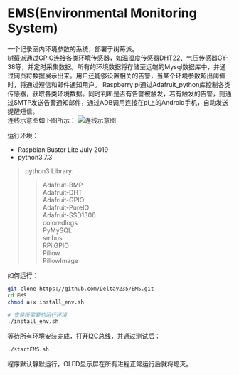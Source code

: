# EMS(Environmental Monitoring System)
一个记录室内环境参数的系统，部署于树莓派。  
树莓派通过GPIO连接各类环境传感器，如温湿度传感器DHT22、气压传感器GY-38等，并定时采集数据。所有的环境数据将存储至远端的Mysql数据库中，并通过网页将数据展示出来。用户还能够设置相关的告警，当某个环境参数超出阈值时，将通过短信和邮件通知用户。
Raspberry pi通过Adafruit_python库控制各类传感器，获取各类环境数据。同时判断是否有告警被触发，若有触发的告警，则通过SMTP发送告警通知邮件，通过ADB调用连接在pi上的Android手机，自动发送提醒短信。  
连线示意图如下图所示：
![连线示意图](https://github.com/DeltaV235/EMS/raw/master/img/%E8%BF%9E%E6%8E%A5%E7%A4%BA%E6%84%8F%E5%9B%BE.jpg)

运行环境：
* Raspbian Buster Lite July 2019
* python3.7.3

>python3 Library:  
>>Adafruit-BMP  
Adafruit-DHT  
Adafruit-GPIO  
Adafruit-PureIO  
Adafruit-SSD1306  
coloredlogs  
PyMySQL  
smbus  
RPi.GPIO  
Pillow  
PillowImage

如何运行：
```bash
git clone https://github.com/DeltaV235/EMS.git
cd EMS
chmod a+x install_env.sh

# 安装所需要的运行环境
./install_env.sh
```
等待所有环境安装完成，打开I2C总线，并通过测试后：
```bash
./startEMS.sh
```
程序默认静默运行，OLED显示屏在所有进程正常运行后就将熄灭。